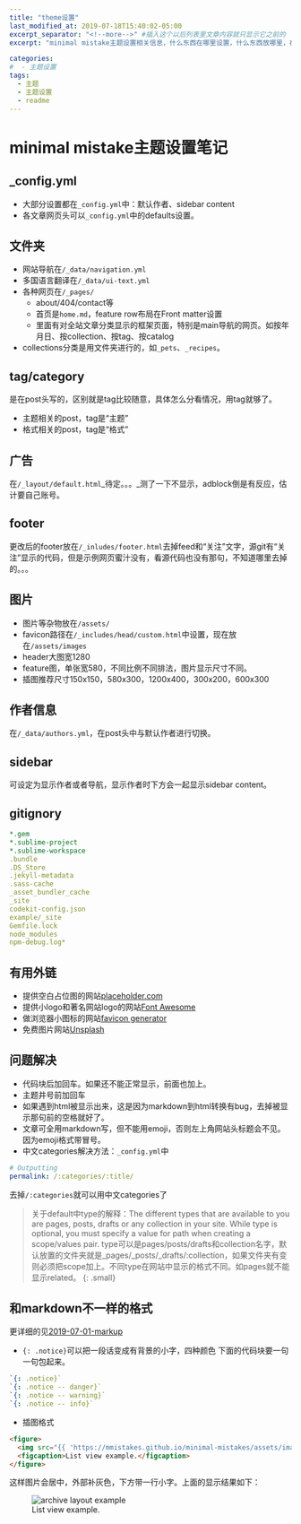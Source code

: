 ```yaml
---
title: "theme设置"
last_modified_at: 2019-07-18T15:40:02-05:00
excerpt_separator: "<!--more-->" #插入这个以后列表里文章内容就只显示它之前的
excerpt: "minimal mistake主题设置相关信息，什么东西在哪里设置，什么东西放哪里，在哪里找等等。"

categories:
#  - 主题设置
tags:
  - 主题
  - 主题设置
  - readme
---
```

# minimal mistake主题设置笔记
## _config.yml
- 大部分设置都在`_config.yml`中：默认作者、sidebar content
- 各文章网页头可以`_config.yml`中的defaults设置。

## 文件夹
- 网站导航在`/_data/navigation.yml`
- 多国语言翻译在`/_data/ui-text.yml`
- 各种网页在`/_pages/`
  - about/404/contact等
  - 首页是`home.md`，feature row布局在Front matter设置
  - 里面有对全站文章分类显示的框架页面，特别是main导航的网页。如按年月日、按collection、按tag、按catalog
- collections分类是用文件夹进行的，如`_pets`、`_recipes`。

## tag/category
是在post头写的，区别就是tag比较随意，具体怎么分看情况，用tag就够了。
- 主题相关的post，tag是“主题”
- 格式相关的post，tag是“格式”

## 广告
在`/_layout/default.html`_待定。。。_测了一下不显示，adblock倒是有反应，估计要自己账号。

## footer
更改后的footer放在`/_inludes/footer.html`去掉feed和“关注”文字，源git有“关注”显示的代码，但是示例网页蜜汁没有，看源代码也没有那句，不知道哪里去掉的。。。

## 图片
- 图片等杂物放在`/assets/`
- favicon路径在`/_includes/head/custom.html`中设置，现在放在`/assets/images`
- header大图宽1280
- feature图，单张宽580，不同比例不同排法，图片显示尺寸不同。
- 插图推荐尺寸150x150，580x300，1200x400，300x200，600x300

## 作者信息
在`/_data/authors.yml`，在post头中与默认作者进行切换。

## sidebar
可设定为显示作者或者导航，显示作者时下方会一起显示sidebar content。

## gitignory
```yaml
*.gem
*.sublime-project
*.sublime-workspace
.bundle
.DS_Store
.jekyll-metadata
.sass-cache
_asset_bundler_cache
_site
codekit-config.json
example/_site
Gemfile.lock
node_modules
npm-debug.log*
```

## 有用外链
- 提供空白占位图的网站[placeholder.com](https://placeholder.com/)
- 提供小logo和著名网站logo的网站[Font Awesome](https://fontawesome.com/icons?d=gallery&s=solid&m=free)
- 做浏览器小图标的网站[favicon generator](https://realfavicongenerator.net/)
- 免费图片网站[Unsplash](https://unsplash.com/)

## 问题解决
- 代码块后加回车。如果还不能正常显示，前面也加上。
- 主题井号前加回车
- 如果遇到html被显示出来，这是因为markdown到html转换有bug，去掉被显示那句前的空格就好了。
- 文章可全用markdown写，但不能用emoji，否则左上角网站头标题会不见。因为emoji格式带冒号。
- 中文categories解决方法：`_config.yml`中
```yaml
# Outputting
permalink: /:categories/:title/
``` 

去掉`/:categories`就可以用中文categories了

>关于default中type的解释：The different types that are available to you are pages, posts, drafts or any collection in your site. While type is optional, you must specify a value for path when creating a scope/values pair. type可以是pages/posts/drafts和collection名字，默认放置的文件夹就是_pages/_posts/_drafts/:collection，如果文件夹有变则必须把scope加上。不同type在网站中显示的格式不同。如pages就不能显示related。
{: .small}

## 和markdown不一样的格式
更详细的见[2019-07-01-markup](/markup/)
- `{: .notice}`可以把一段话变成有背景的小字，四种颜色
下面的代码块要一句一句包起来。
```yaml
`{: .notice}`
`{: .notice -- danger}`
`{: .notice -- warning}`
`{: .notice -- info}`
```

- 插图格式

```html
<figure>
  <img src="{{ 'https://mmistakes.github.io/minimal-mistakes/assets/images/mm-home-post-pagination-example.jpg' | relative_url }}" alt="archive layout example">
  <figcaption>List view example.</figcaption>
</figure>
```

这样图片会居中，外部补灰色，下方带一行小字。上面的显示结果如下：
<figure>
  <img src="{{ 'https://mmistakes.github.io/minimal-mistakes/assets/images/mm-home-post-pagination-example.jpg' | relative_url }}" alt="archive layout example">
  <figcaption>List view example.</figcaption>
</figure>
